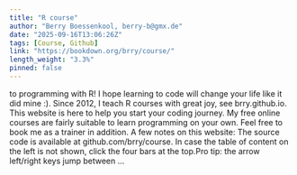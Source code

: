 ```yaml
---
title: "R course"
author: "Berry Boessenkool, berry-b@gmx.de"
date: "2025-09-16T13:06:26Z"
tags: [Course, Github]
link: "https://bookdown.org/brry/course/"
length_weight: "3.3%"
pinned: false
---
```


to programming with R!
I hope learning to code will change your life like it did mine :). Since 2012, I teach R courses with great joy, see brry.github.io.
This website is here to help you start your coding journey. My free online courses are fairly suitable to learn programming on your own. Feel free to book me as a trainer in addition. A few notes on this website:
The source code is available at github.com/brry/course.
In case the table of content on the left is not shown, click the four bars at the top.Pro tip: the arrow left/right keys jump between ...
